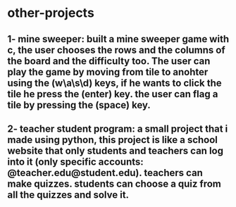 # other-projects
1- mine sweeper: built a mine sweeper game with c, the user chooses the rows and the columns of the board and the difficulty too. The user can play the game by moving from tile to anohter using the (w\a\s\d) keys, if he wants to click the tile he press the (enter) key. the user can flag a tile by pressing the (space) key.
-------------------------------------------------------------------------------------------
2- teacher student program: a small project that i made using python, this project is like a school website that only students and teachers can log into it (only specific accounts: @teacher.edu\@student.edu). teachers can make quizzes. students can choose a quiz from all the quizzes and solve it.
-------------------------------------------------------------------------------------------
